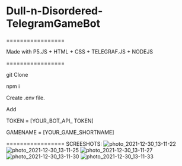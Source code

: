 # Dull-n-Disordered-TelegramGameBot

=================

Made with P5.JS + HTML + CSS  + TELEGRAF.JS + NODEJS

=================

git Clone

npm i

Create .env file. 

Add 

TOKEN = [YOUR_BOT_API_ TOKEN]

GAMENAME = [YOUR_GAME_SHORTNAME]

=================
SCREESHOTS:
![photo_2021-12-30_13-11-22](https://user-images.githubusercontent.com/43877784/147731427-816bfc27-17cc-4a23-b1bd-16d1cbe6403a.jpg)
![photo_2021-12-30_13-11-25](https://user-images.githubusercontent.com/43877784/147731436-711cdad5-d56d-4ba5-9d9b-85863d8e7d68.jpg)
![photo_2021-12-30_13-11-27](https://user-images.githubusercontent.com/43877784/147731442-fd54d647-3e44-4ed3-9e17-8f625e0768bc.jpg)
![photo_2021-12-30_13-11-30](https://user-images.githubusercontent.com/43877784/147731443-b5428092-01b5-4852-8ed1-5f7126605486.jpg)
![photo_2021-12-30_13-11-33](https://user-images.githubusercontent.com/43877784/147731446-c8be1bd6-260d-4688-adeb-da5c59b1e4b3.jpg)
